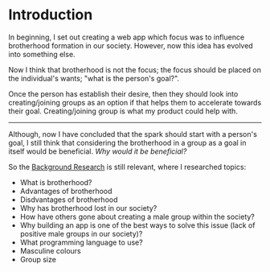 # Introduction
In beginning, I set out creating a web app which focus was to influence brotherhood formation in our society. However, now this idea has evolved into something else.

Now I think that brotherhood is not the focus; the focus should be placed on the individual's wants; "what is the person's goal?".

Once the person has establish their desire, then they should look into creating/joining groups as an option if that helps them to accelerate towards their goal. Creating/joining group is what my product could help with.

---
Although, now I have concluded that the spark should start with a person's goal, I still think that considering the brotherhood in a group as a goal in itself would be beneficial. _Why would it be beneficial?_

So the [Background Research](https://cseegit.essex.ac.uk/ce301_2020/ce301_rai_ajaya/-/blob/master/Challenge%20Week/Background%20Research.docx) is still relevant, where I researched topics:
- What is brotherhood?
- Advantages of brotherhood
- Disdvantages of brotherhood
- Why has brotherhood lost in our society?
- How have others gone about creating a male group within the society?
- Why building an app is one of the best ways to solve this issue (lack of positive male groups in our society)?
- What programming language to use?
- Masculine colours
- Group size



